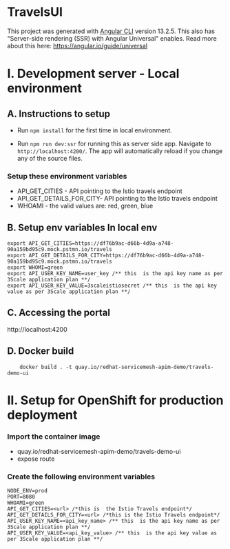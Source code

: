 # TravelsUI

This project was generated with [Angular CLI](https://github.com/angular/angular-cli) version 13.2.5.
This also has "Server-side rendering (SSR) with Angular Universal" enables. Read more about this here: https://angular.io/guide/universal

# I. Development server - Local environment

## A. Instructions to setup
* Run `npm install` for the first time in local environment.

* Run `npm run dev:ssr` for running this as server side app. Navigate to `http://localhost:4200/`. The app will automatically reload if you change any of the source files.

###  Setup  these environment variables
* API_GET_CITIES - API  pointing to the Istio travels endpoint
* API_GET_DETAILS_FOR_CITY- API  pointing to the Istio travels endpoint
* WHOAMI - the valid values are: red, green, blue


## B. Setup env variables In local env

```
export API_GET_CITIES=https://df76b9ac-d66b-4d9a-a748-90a159bd95c9.mock.pstmn.io/travels
export API_GET_DETAILS_FOR_CITY=https://df76b9ac-d66b-4d9a-a748-90a159bd95c9.mock.pstmn.io/travels
export WHOMI=green
export API_USER_KEY_NAME=user_key /** this  is the api key name as per 3Scale application plan **/
export API_USER_KEY_VALUE=3scaleistiosecret /** this  is the api key value as per 3Scale application plan **/
```

## C. Accessing the portal
http://localhost:4200


## D. Docker build
```
    docker build . -t quay.io/redhat-servicemesh-apim-demo/travels-demo-ui
```



# II. Setup for OpenShift for production deployment

### Import the container image 
* quay.io/redhat-servicemesh-apim-demo/travels-demo-ui
* expose route 

### Create the following environment variables
```
NODE_ENV=prod
PORT=8080
WHOAMI=green
API_GET_CITIES=<url> /*this is  the Istio Travels endpoint*/
API_GET_DETAILS_FOR_CITY=<url> /*this is the Istio Travels endpoint*/
API_USER_KEY_NAME=<api_key_name> /** this  is the api key name as per 3Scale application plan **/
API_USER_KEY_VALUE=<api_key_value> /** this  is the api key value as per 3Scale application plan **/

```
